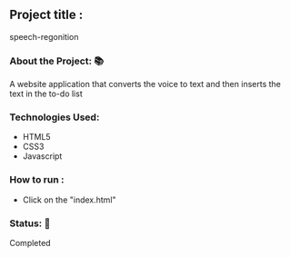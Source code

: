 <h2>Project title :</h2>
<p>speech-regonition</p>
<h3>About the Project: 📚</h3>
<p>A website application that converts the voice to text and then inserts the text in the to-do list</p>
<h3>Technologies Used: </h3>
<ul>
<li>HTML5</li>
<li>CSS3</li>
<li>Javascript</li>
</ul>
<h3>How to run :</h3>
<ul>
<li>Click on the "index.html" </i>
</ul>
<h3>Status: 📶</h3>
<p>Completed</p>
